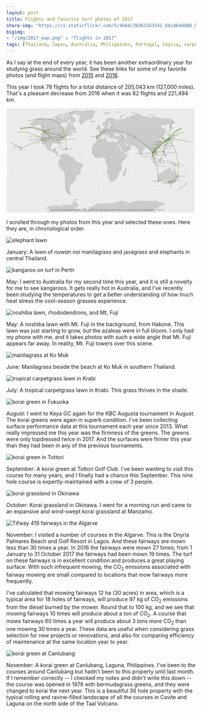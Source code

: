 ```yaml
---
layout: post
title: Flights and favorite turf photos of 2017
share-img: "https://c1.staticflickr.com/5/4684/39361563541_69c464dd88_b_d.jpg"
bigimg:
- "/img/2017_map.png" : "flights in 2017"
tags: [Thailand, Japan, Australia, Philippines, Portugal, zoysia, carpetgrass, bermudagrass]
---
```


As I say at the end of every year, it has been another extraordinary year for studying grass around the world. See these links for some of my favorite photos (and flight maps) from [2015](http://www.blog.asianturfgrass.com/2015/12/map-of-all-the-flights-i-took-this-year.html) and [2016](http://www.blog.asianturfgrass.com/2016/12/map-of-all-the-flights-i-took-in-2016.html).

This year I took 78 flights for a total distance of 205,043 km (127,000 miles). That's a pleasant decrease from 2016 when it was 82 flights and 221,494 km.

![2017 flight map](/img/2017_map.png)

I scrolled through my photos from this year and selected these ones. Here they are, in chronological order.

![elephant lawn](https://c1.staticflickr.com/5/4688/39361562991_ac7a5e666e_b_d.jpg)

January: A lawn of *nuwan noi* manilagrass and javagrass and elephants in central Thailand.

![kangaroo on turf in Perth](https://c1.staticflickr.com/5/4737/39361562611_13aacef4c9_b_d.jpg)

May: I went to Australia for my second time this year, and it is still a novelty for me to see kangaroos. It gets really hot in Australia, and I've recently been studying the temperatures to get a better understanding of how much heat stress the cool-season grasses experience.

![noshiba lawn, rhododendrons, and Mt. Fuji](https://c1.staticflickr.com/5/4732/38484248985_a2bc876f80_b_d.jpg)

May: A noshiba lawn with Mt. Fuji in the background, from Hakone. This lawn was just starting to grow, but the azaleas were in full bloom. I only had my phone with me, and it takes photos with such a wide angle that Mt. Fuji appears far away. In reality, Mt. Fuji towers over this scene.

![manilagrass at Ko Muk](https://c1.staticflickr.com/5/4589/24497465937_61afbcca95_c_d.jpg)

June: Manilagrass beside the beach at Ko Muk in southern Thailand.

![tropical carpetgrass lawn in Krabi](https://c1.staticflickr.com/5/4684/39361563541_69c464dd88_b_d.jpg)

July: A tropical carpetgrass lawn in Krabi. This grass thrives in the shade.

![korai green in Fukuoka](https://c1.staticflickr.com/5/4640/39361563991_9821c9772c_b_d.jpg)

August: I went to Keya GC again for the KBC Augusta tournament in August. The korai greens were again in superb condition. I've been collecting surface performance data at this tournament each year since 2013. What really impressed me this year was the firmness of the greens. The greens were only topdressed twice in 2017. And the surfaces were firmer this year than they had been in any of the previous tournaments.

![korai green in Tottori](https://c1.staticflickr.com/5/4635/39361562101_9463a7da53_b_d.jpg)

September: A korai green at Tottori Golf Club. I've been wanting to visit this course for many years, and I finally had a chance this September. This nine hole course is expertly-maintained with a crew of 3 people.

![korai grassland in Okinawa](https://c1.staticflickr.com/5/4590/39361561001_0acc925933_b_d.jpg)

October: Korai grassland in Okinawa. I went for a morning run and came to an expansive and wind-swept korai grassland at Manzamo.

![Tifway 419 fairways in the Algarve](https://c1.staticflickr.com/5/4682/39361564301_a73cdeaafa_b_d.jpg)

November: I visited a number of courses in the Algarve. This is the Onyria Palmares Beach and Golf Resort in Lagos. And these fairways are mown less than 30 times a year. In 2016 the fairways were mown 27 times; from 1 January to 31 October 2017 the fairways had been mown 19 times. The turf on these fairways is in excellent condition and produces a great playing surface. With such infrequent mowing, the CO<sub>2</sub> emissions associated with fairway mowing are small compared to locations that mow fairways more frequently.

I've calculated that mowing fairways 12 ha (30 acres) in area, which is a typical area for 18 holes of fairways, will produce 97 kg of CO<sub>2</sub> emissions from the diesel burned by the mower. Round that to 100 kg, and we see that mowing fairways 10 times will produce about a ton of CO<sub>2</sub>. A course that mows fairways 60 times a year will produce about 3 tons more CO<sub>2</sub> than one mowing 30 times a year. These data are useful when considering grass selection for new projects or renovations, and also for comparing efficiency of maintenance at the same location year to year.

![korai green at Canlubang](https://c1.staticflickr.com/5/4683/39361565711_90e1c66ddc_b_d.jpg)

November: A korai green at Canlubang, Laguna, Philippines. I've been to the courses around Canlubang but hadn't been to this property until last month. If I remember correctly -- I checked my notes and didn't write this down -- the course was opened in 1978 with bermudagrass greens, and they were changed to korai the next year. This is a beautiful 36 hole property with the typical rolling and ravine-filled landscape of all the courses in Cavite and Laguna on the north side of the Taal Volcano.













